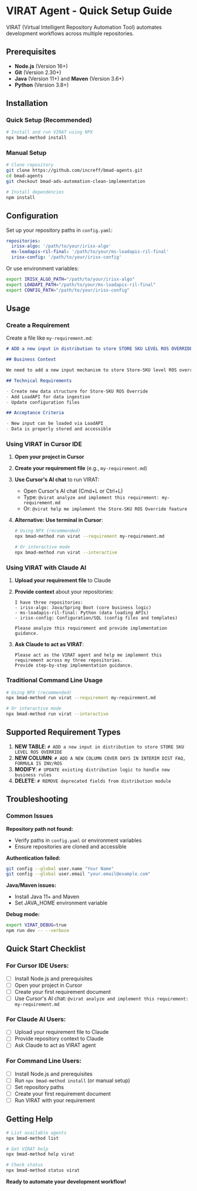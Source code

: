 # VIRAT Agent - Quick Setup Guide

VIRAT (Virtual Intelligent Repository Automation Tool) automates development workflows across multiple repositories.

## Prerequisites

- **Node.js** (Version 16+)
- **Git** (Version 2.30+)
- **Java** (Version 11+) and **Maven** (Version 3.6+)
- **Python** (Version 3.8+)

## Installation

### Quick Setup (Recommended)

```bash
# Install and run VIRAT using NPX
npx bmad-method install
```

### Manual Setup

```bash
# Clone repository
git clone https://github.com/increff/bmad-agents.git
cd bmad-agents
git checkout bmad-ads-automation-clean-implementation

# Install dependencies
npm install
```

## Configuration

Set up your repository paths in `config.yaml`:

```yaml
repositories:
  irisx-algo: '/path/to/your/irisx-algo'
  ms-loadapis-ril-final: '/path/to/your/ms-loadapis-ril-final'
  irisx-config: '/path/to/your/irisx-config'
```

Or use environment variables:

```bash
export IRISX_ALGO_PATH="/path/to/your/irisx-algo"
export LOADAPI_PATH="/path/to/your/ms-loadapis-ril-final"
export CONFIG_PATH="/path/to/your/irisx-config"
```

## Usage

### Create a Requirement

Create a file like `my-requirement.md`:

```markdown
# ADD a new input in distribution to store STORE SKU LEVEL ROS OVERRIDE

## Business Context

We need to add a new input mechanism to store Store-SKU level ROS overrides.

## Technical Requirements

- Create new data structure for Store-SKU ROS Override
- Add LoadAPI for data ingestion
- Update configuration files

## Acceptance Criteria

- New input can be loaded via LoadAPI
- Data is properly stored and accessible
```

### Using VIRAT in Cursor IDE

1. **Open your project in Cursor**
2. **Create your requirement file** (e.g., `my-requirement.md`)
3. **Use Cursor's AI chat** to run VIRAT:
   - Open Cursor's AI chat (Cmd+L or Ctrl+L)
   - Type: `@virat analyze and implement this requirement: my-requirement.md`
   - Or: `@virat help me implement the Store-SKU ROS Override feature`

4. **Alternative: Use terminal in Cursor**:

   ```bash
   # Using NPX (recommended)
   npx bmad-method run virat --requirement my-requirement.md

   # Or interactive mode
   npx bmad-method run virat --interactive
   ```

### Using VIRAT with Claude AI

1. **Upload your requirement file** to Claude
2. **Provide context** about your repositories:

   ```
   I have three repositories:
   - irisx-algo: Java/Spring Boot (core business logic)
   - ms-loadapis-ril-final: Python (data loading APIs)
   - irisx-config: Configuration/SQL (config files and templates)

   Please analyze this requirement and provide implementation guidance.
   ```

3. **Ask Claude to act as VIRAT**:
   ```
   Please act as the VIRAT agent and help me implement this requirement across my three repositories.
   Provide step-by-step implementation guidance.
   ```

### Traditional Command Line Usage

```bash
# Using NPX (recommended)
npx bmad-method run virat --requirement my-requirement.md

# Or interactive mode
npx bmad-method run virat --interactive
```

## Supported Requirement Types

1. **NEW TABLE**: `# ADD a new input in distribution to store STORE SKU LEVEL ROS OVERRIDE`
2. **NEW COLUMN**: `# ADD A NEW COLUMN COVER DAYS IN INTERIM DIST FAQ, FORMULA IS INV/ROS`
3. **MODIFY**: `# UPDATE existing distribution logic to handle new business rules`
4. **DELETE**: `# REMOVE deprecated fields from distribution module`

## Troubleshooting

### Common Issues

**Repository path not found:**

- Verify paths in `config.yaml` or environment variables
- Ensure repositories are cloned and accessible

**Authentication failed:**

```bash
git config --global user.name "Your Name"
git config --global user.email "your.email@example.com"
```

**Java/Maven issues:**

- Install Java 11+ and Maven
- Set JAVA_HOME environment variable

**Debug mode:**

```bash
export VIRAT_DEBUG=true
npm run dev -- --verbose
```

## Quick Start Checklist

### For Cursor IDE Users:

- [ ] Install Node.js and prerequisites
- [ ] Open your project in Cursor
- [ ] Create your first requirement document
- [ ] Use Cursor's AI chat: `@virat analyze and implement this requirement: my-requirement.md`

### For Claude AI Users:

- [ ] Upload your requirement file to Claude
- [ ] Provide repository context to Claude
- [ ] Ask Claude to act as VIRAT agent

### For Command Line Users:

- [ ] Install Node.js and prerequisites
- [ ] Run `npx bmad-method install` (or manual setup)
- [ ] Set repository paths
- [ ] Create your first requirement document
- [ ] Run VIRAT with your requirement

## Getting Help

```bash
# List available agents
npx bmad-method list

# Get VIRAT help
npx bmad-method help virat

# Check status
npx bmad-method status virat
```

**Ready to automate your development workflow!**
